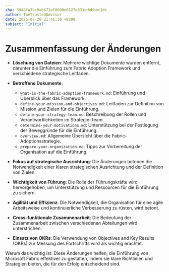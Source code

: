 ```yaml
---
sha: 3948fa7bc9ab671af8690e6527e831adebbec1dc
author: TheTrustedAdvisor
date: 2025-07-20 21:41:30 +0200
subject: "Initial"
---
```


  # Zusammenfassung der Änderungen

- **Löschung von Dateien**: Mehrere wichtige Dokumente wurden entfernt, darunter die Einführung zum Fabric Adoption Framework und verschiedene strategische Leitfäden.
- **Betroffene Dokumente**: 
  - `what-is-the-fabric-adoption-framework.md`: Einführung und Überblick über das Framework.
  - `define-your-mission-and-objectives.md`: Leitfaden zur Definition von Mission und Zielen für die Einführung.
  - `define-your-strategy-team.md`: Beschreibung der Rollen und Verantwortlichkeiten im Strategie-Team.
  - `determine-your-motivations.md`: Unterstützung bei der Festlegung der Beweggründe für die Einführung.
  - `overview.md`: Allgemeine Übersicht über die Fabric-Adoptionsstrategie.
  - `prepare-your-organization.md`: Tipps zur Vorbereitung der Organisation auf die Einführung.

- **Fokus auf strategische Ausrichtung**: Die Änderungen betonen die Notwendigkeit einer klaren strategischen Ausrichtung und der Definition von Zielen.
- **Wichtigkeit von Führung**: Die Rolle der Führungskräfte wird hervorgehoben, um Unterstützung und Ressourcen für die Einführung zu sichern.
- **Agilität und Effizienz**: Die Notwendigkeit, die Organisation für eine agile Arbeitsweise und kontinuierliche Verbesserung zu rüsten, wird betont.
- **Cross-funktionale Zusammenarbeit**: Die Bedeutung der Zusammenarbeit zwischen verschiedenen Abteilungen wird unterstrichen.
- **Einsatz von OKRs**: Die Verwendung von Objectives and Key Results (OKRs) zur Messung des Fortschritts wird als wichtig erachtet.

Warum das wichtig ist: Diese Änderungen helfen, die Einführung von Microsoft Fabric effektiver zu gestalten, indem sie klare Richtlinien und Strategien bieten, die für den Erfolg entscheidend sind.

